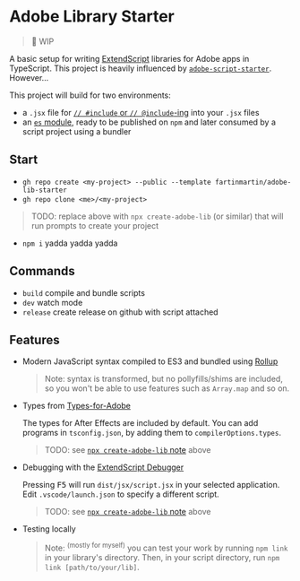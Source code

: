 # Adobe Library Starter

> 🚧 WIP

A basic setup for writing [ExtendScript](https://extendscript.docsforadobe.dev/introduction/extendscript-overview.html) libraries for Adobe apps in TypeScript. This project is heavily influenced by [`adobe-script-starter`](https://github.com/motiondeveloper/adobe-script-starter). However...

This project will build for two environments:

- a `.jsx` file for [`// #include` or `// @include`-ing](https://extendscript.docsforadobe.dev/extendscript-tools-features/preprocessor-directives.html) into your `.jsx` files
- an [`es` module](https://rollupjs.org/guide/en/#outputformat), ready to be published on `npm` and later consumed by a script project using a bundler

## Start

- `gh repo create <my-project> --public --template fartinmartin/adobe-lib-starter`
- `gh repo clone <me>/<my-project>`

> TODO: replace above with `npx create-adobe-lib` (or similar) that will run prompts to create your project

- `npm i` yadda yadda yadda

## Commands

- `build` compile and bundle scripts
- `dev` watch mode
- `release` create release on github with script attached

## Features

- Modern JavaScript syntax compiled to ES3 and bundled using [Rollup](https://github.com/rollup/rollup)

  > Note: syntax is transformed, but no pollyfills/shims are included, so you won't be able to use features such as `Array.map` and so on.

- Types from [Types-for-Adobe](https://github.com/aenhancers/Types-for-Adobe)

  The types for After Effects are included by default. You can add programs in `tsconfig.json`, by adding them to `compilerOptions.types`.

  > TODO: see [`npx create-adobe-lib` note](#start) above

- Debugging with the [ExtendScript Debugger](https://marketplace.visualstudio.com/items?itemName=Adobe.extendscript-debug)

  Pressing <kbd>F5</kbd> will run `dist/jsx/script.jsx` in your selected application. Edit `.vscode/launch.json` to specify a different script.

  > TODO: see [`npx create-adobe-lib` note](#start) above

- Testing locally

  > Note: <sup>(mostly for myself)</sup> you can test your work by running `npm link` in your library's directory. Then, in your script directory, run `npm link [path/to/your/lib]`.
